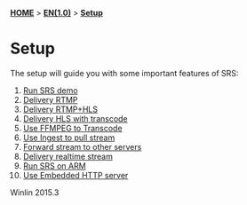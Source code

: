 [**HOME**](Home) > [**EN(1.0)**](v1_EN_Home) > [**Setup**](v1_EN_Setup)

# Setup

The setup will guide you with some important features of SRS:

1. [Run SRS demo](v1_EN_SampleDemo)
1. [Delivery RTMP](v1_EN_SampleRTMP)
1. [Delivery RTMP+HLS](v1_EN_SampleHLS)
1. [Delivery HLS with transcode](v1_EN_SampleTranscode2HLS)
1. [Use FFMPEG to Transcode](v1_EN_SampleFFMPEG)
1. [Use Ingest to pull stream](v1_EN_SampleIngest)
1. [Forward stream to other servers](v1_EN_SampleForward)
1. [Delivery realtime stream](v1_EN_SampleRealtime)
1. [Run SRS on ARM](v1_EN_SampleARM)
1. [Use Embedded HTTP server](v1_EN_SampleHTTP)

Winlin 2015.3